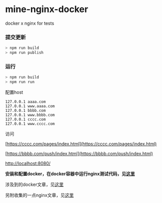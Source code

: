# mine-nginx-docker
docker x nginx for tests

### 提交更新

```bash
> npm run build
> npm run publish
```

### 运行

```bash
> npm run build
> npm run run
```

配置host

```host
127.0.0.1 aaaa.com
127.0.0.1 www.aaaa.com
127.0.0.1 bbbb.com
127.0.0.1 www.bbbb.com
127.0.0.1 cccc.com
127.0.0.1 www.cccc.com
```

访问

[https://cccc.com/pages/index.html](https://cccc.com/pages/index.html)

[https://bbbb.com/push/index.html](https://bbbb.com/push/index.html)

[http://localhost:8080/](http://localhost:8080/)

**安装和配置docker，在docker容器中运行nginx测试代码，见[这里](./docker&nginx.md)**

涉及到的docker文章，见[这里](./docker-doc.md)

另附收集的一点nginx文章，见[这里](./nginx-doc.md)